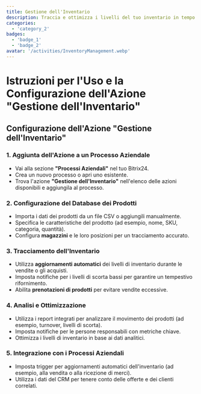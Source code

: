 ```yaml
---
title: Gestione dell'Inventario
description: Traccia e ottimizza i livelli del tuo inventario in tempo reale.
categories: 
  - 'category_2'
badges: 
  - 'badge_1'
  - 'badge_2'
avatar: '/activities/InventoryManagement.webp'
---
```

# Istruzioni per l'Uso e la Configurazione dell'Azione "Gestione dell'Inventario"

## **Configurazione dell'Azione "Gestione dell'Inventario"**

### 1. Aggiunta dell'Azione a un Processo Aziendale
- Vai alla sezione **"Processi Aziendali"** nel tuo Bitrix24.
- Crea un nuovo processo o apri uno esistente.
- Trova l'azione **"Gestione dell'Inventario"** nell'elenco delle azioni disponibili e aggiungila al processo.

### 2. Configurazione del Database dei Prodotti
- Importa i dati dei prodotti da un file CSV o aggiungili manualmente.
- Specifica le caratteristiche del prodotto (ad esempio, nome, SKU, categoria, quantità).
- Configura **magazzini** e le loro posizioni per un tracciamento accurato.

### 3. Tracciamento dell'Inventario
- Utilizza **aggiornamenti automatici** dei livelli di inventario durante le vendite o gli acquisti.
- Imposta notifiche per i livelli di scorta bassi per garantire un tempestivo rifornimento.
- Abilita **prenotazioni di prodotti** per evitare vendite eccessive.

### 4. Analisi e Ottimizzazione
- Utilizza i report integrati per analizzare il movimento dei prodotti (ad esempio, turnover, livelli di scorta).
- Imposta notifiche per le persone responsabili con metriche chiave.
- Ottimizza i livelli di inventario in base ai dati analitici.

### 5. Integrazione con i Processi Aziendali
- Imposta trigger per aggiornamenti automatici dell'inventario (ad esempio, alla vendita o alla ricezione di merci).
- Utilizza i dati del CRM per tenere conto delle offerte e dei clienti correlati.